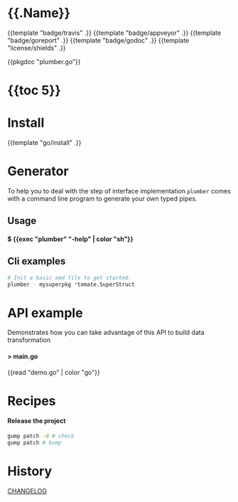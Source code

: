 # {{.Name}}

{{template "badge/travis" .}} {{template "badge/appveyor" .}} {{template "badge/goreport" .}} {{template "badge/godoc" .}} {{template "license/shields" .}}

{{pkgdoc "plumber.go"}}

# {{toc 5}}

# Install
{{template "go/install" .}}

# Generator

To help you to deal with the step of interface implementation `plumber`
comes with a command line program to generate your own typed pipes.

## Usage

#### $ {{exec "plumber" "-help" | color "sh"}}

## Cli examples

```sh
# Init a basic emd file to get started.
plumber - mysuperpkg *tomate.SuperStruct
```
# API example

Demonstrates how you can take advantage of this API to build data transformation

#### > main.go

{{read "demo.go" | color "go"}}

# Recipes

#### Release the project

```sh
gump patch -d # check
gump patch # bump
```

# History

[CHANGELOG](CHANGELOG.md)
